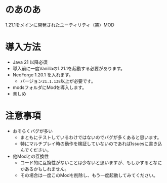 # のあのあ
1.21.1をメインに開発されたユーティリティ（笑）MOD

# 導入方法
- Java 21 以降必須
- 導入前に一度Vanillaの1.21.1を起動する必要があります。
- NeoForge 1.20.1 を入れます。
  - バージョン`21.1.138`以上が必要です。
- modsフォルダにModを導入します。
- 楽しめ

# 注意事項
- おそらくバグが多い
  - まともにテストしているわけではないのでバグが多くあると思います。
  - 特にマルチプレイ時の動作を検証していないのであればIssuesに書き込んでください。
- 他Modとの互換性
  - コード的に互換性がないことは少ないと思いますが、もしかするとなにかあるかもしれません。
  - その場合は一度このModを削除し、もう一度起動してみてください。
